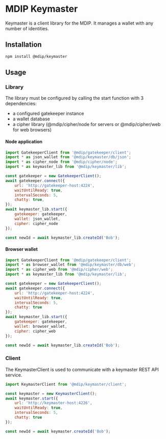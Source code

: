 # MDIP Keymaster

Keymaster is a client library for the MDIP.
It manages a wallet with any number of identities.

## Installation

```bash
npm install @mdip/keymaster
```

## Usage

### Library

The library must be configured by calling the start function with 3 dependencies:
- a configured gatekeeper instance
- a wallet database
- a cipher library (@mdip/cipher/node for servers or @mdip/cipher/web for web browsers)

#### Node application

```js
import GatekeeperClient from '@mdip/gatekeeper/client';
import * as json_wallet from '@mdip/keymaster/db/json';
import * as cipher_node from '@mdip/cipher/node';
import * as keymaster_lib from '@mdip/keymaster/lib';

const gatekeeper = new GatekeeperClient();
await gatekeeper.connect({
    url: 'http://gatekeeper-host:4224',
    waitUntilReady: true,
    intervalSeconds: 5,
    chatty: true,
});
await keymaster_lib.start({
    gatekeeper: gatekeeper,
    wallet: json_wallet,
    cipher: cipher_node
});

const newId = await keymaster_lib.createId('Bob');
```

#### Browser wallet

```js
import GatekeeperClient from '@mdip/gatekeeper/client';
import * as browser_wallet from '@mdip/keymaster/db/web';
import * as cipher_web from '@mdip/cipher/web';
import * as keymaster_lib from '@mdip/keymaster/lib';

const gatekeeper = new GatekeeperClient();
await gatekeeper.connect({
    url: 'http://gatekeeper-host:4224',
    waitUntilReady: true,
    intervalSeconds: 5,
    chatty: true
});
await keymaster_lib.start({
    gatekeeper: gatekeeper,
    wallet: browser_wallet,
    cipher: cipher_web
});

const newId = await keymaster_lib.createId('Bob');
```

### Client

The KeymasterClient is used to communicate with a keymaster REST API service.

```js
import KeymasterClient from '@mdip/keymaster/client';

const keymaster = new KeymasterClient();
await keymaster.start({
    url: 'http://keymaster-host:4226',
    waitUntilReady: true,
    intervalSeconds: 5,
    chatty: true
});

const newId = await keymaster.createId('Bob');
```
